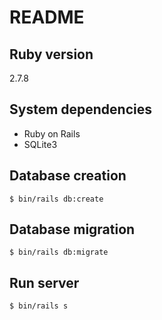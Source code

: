 # README

## Ruby version
2.7.8

## System dependencies
- Ruby on Rails
- SQLite3

## Database creation
`$ bin/rails db:create`

## Database migration
`$ bin/rails db:migrate`

## Run server
`$ bin/rails s`
